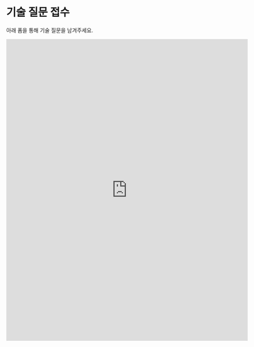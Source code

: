 # 기술 질문 접수

아래 폼을 통해 기술 질문을 남겨주세요.

<iframe src="https://docs.google.com/forms/d/e/1FAIpQLSfDkVn.../viewform?embedded=true" width="640" height="800" frameborder="0" marginheight="0" marginwidth="0">로딩 중…</iframe>